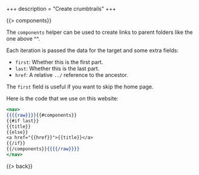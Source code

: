 +++
description = "Create crumbtrails"
+++

{{> components}}

The `components` helper can be used to create links to parent folders like the one above ^^.

Each iteration is passed the data for the target and some extra fields:

* `first`: Whether this is the first part.
* `last`: Whether this is the last part.
* `href`: A relative `../` reference to the ancestor.

The `first` field is useful if you want to skip the home page.

Here is the code that we use on this website:

```handlebars
<nav>
{{{{raw}}}}{{#components}}
{{#if last}}
{{title}}
{{else}}
<a href="{{href}}">{{title}}</a>
{{/if}}
{{/components}}{{{{/raw}}}}
</nav>
```

{{> back}}
